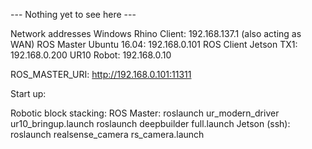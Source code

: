 --- Nothing yet to see here ---

Network addresses
Windows Rhino Client: 192.168.137.1 (also acting as WAN)
ROS Master Ubuntu 16.04: 192.168.0.101
ROS Client Jetson TX1: 192.168.0.200
UR10 Robot: 192.168.0.10

ROS_MASTER_URI: http://192.168.0.101:11311

Start up:

Robotic block stacking:
ROS Master:
    roslaunch ur_modern_driver ur10_bringup.launch
    roslaunch deepbuilder full.launch
Jetson (ssh):
    roslaunch realsense_camera rs_camera.launch
